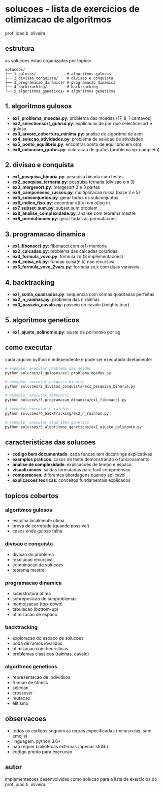 # solucoes - lista de exercicios de otimizacao de algoritmos

prof. joao b. oliveira

## estrutura

as solucoes estao organizadas por topico:

```
solucoes/
├── 1_gulosos/              # algoritmos gulosos
├── 2_divisao_conquista/    # divisao e conquista
├── 3_programacao_dinamica/ # programacao dinamica
├── 4_backtracking/         # backtracking
└── 5_algoritmos_geneticos/ # algoritmos geneticos
```

## 1. algoritmos gulosos

- **ex1_problema_moedas.py**: problema das moedas (17, 8, 1 centavos)
- **ex2_selectionsort_guloso.py**: explicacao de por que selectionsort e guloso
- **ex3_arvore_cobertura_minima.py**: analise de algoritmo de acm
- **ex4_selecao_atividades.py**: problema de selecao de atividades
- **ex5_ponto_equilibrio.py**: encontrar ponto de equilibrio em o(n)
- **ex6_coloracao_grafos.py**: coloracao de grafos (problema np-completo)

## 2. divisao e conquista

- **ex1_pesquisa_binaria.py**: pesquisa binaria com testes
- **ex2_pesquisa_ternaria.py**: pesquisa ternaria (divisao em 3)
- **ex3_mergesort.py**: mergesort 2 e 3 partes
- **ex4_camponeses_russos.py**: multiplicacao russa (base 2 e 5)
- **ex5_subconjuntos.py**: gerar todos os subconjuntos
- **ex6_indice_fixo.py**: encontrar a[i]=i em o(log n)
- **ex7_subset_sum.py**: subset sum problem
- **ex8_analise_complexidade.py**: analise com teorema mestre
- **ex9_permutacoes.py**: gerar todas as permutacoes

## 3. programacao dinamica

- **ex1_fibonacci.py**: fibonacci com o(1) memoria
- **ex2_calcadas.py**: problema das calcadas coloridas
- **ex3_formula_vovo.py**: formula zn (3 implementacoes)
- **ex4_coisa_nk.py**: funcao coisa(n,k) nao recursiva
- **ex5_formula_vovo_2vars.py**: formula zn,k com duas variaveis

## 4. backtracking

- **ex1_soma_quadrados.py**: sequencia com somas quadradas perfeitas
- **ex2_n_rainhas.py**: problema das n rainhas
- **ex3_passeio_cavalo.py**: passeio do cavalo (knights tour)

## 5. algoritmos geneticos

- **ex1_ajuste_polinomio.py**: ajuste de polinomio por ag

## como executar

cada arquivo python e independente e pode ser executado diretamente:

```bash
# exemplo: executar problema das moedas
python solucoes/1_gulosos/ex1_problema_moedas.py

# exemplo: executar pesquisa binaria
python solucoes/2_divisao_conquista/ex1_pesquisa_binaria.py

# exemplo: executar fibonacci
python solucoes/3_programacao_dinamica/ex1_fibonacci.py

# exemplo: executar n rainhas
python solucoes/4_backtracking/ex2_n_rainhas.py

# exemplo: executar algoritmo genetico
python solucoes/5_algoritmos_geneticos/ex1_ajuste_polinomio.py
```

## caracteristicas das solucoes

- **codigo bem documentado**: cada funcao tem docstrings explicativas
- **exemplos praticos**: casos de teste demonstrando o funcionamento
- **analise de complexidade**: explicacoes de tempo e espaco
- **visualizacoes**: saidas formatadas para facil compreensao
- **comparacoes**: diferentes abordagens quando aplicavel
- **explicacoes teoricas**: conceitos fundamentais explicados

## topicos cobertos

### algoritmos gulosos
- escolha localmente otima
- prova de corretude (quando possivel)
- casos onde guloso falha

### divisao e conquista
- divisao do problema
- resolucao recursiva
- combinacao de solucoes
- teorema mestre

### programacao dinamica
- subestrutura otima
- sobreposicao de subproblemas
- memoizacao (top-down)
- tabulacao (bottom-up)
- otimizacao de espaco

### backtracking
- exploracao do espaco de solucoes
- poda de ramos invalidos
- otimizacao com heuristicas
- problemas classicos (rainhas, cavalo)

### algoritmos geneticos
- representacao de individuos
- funcao de fitness
- selecao
- crossover
- mutacao
- elitismo

## observacoes

- todos os codigos seguem as regras especificadas (minusculas, sem emojis)
- linguagem: python 3.6+
- nao requer bibliotecas externas (apenas stdlib)
- codigo pronto para execucao

## autor

implementacoes desenvolvidas como solucao para a lista de exercicios
do prof. joao b. oliveira.


